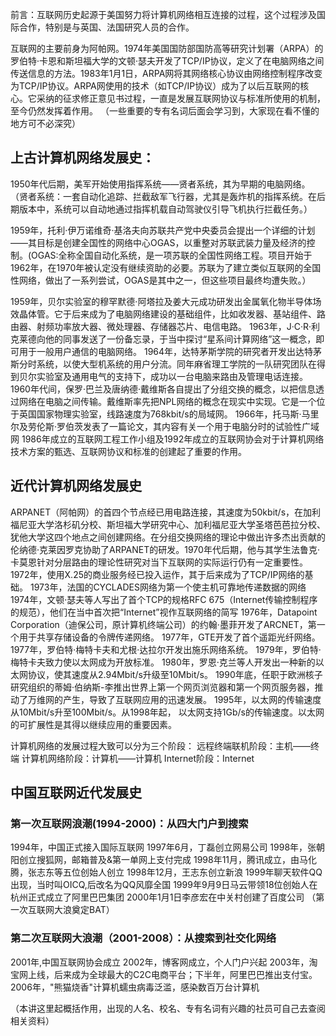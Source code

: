 前言：互联网历史起源于美国努力将计算机网络相互连接的过程，这个过程涉及国际合作，特别是与英国、法国研究人员的合作。

互联网的主要前身为阿帕网。1974年美国国防部国防高等研究计划署（ARPA）的罗伯特·卡恩和斯坦福大学的文顿·瑟夫开发了TCP/IP协议，定义了在电脑网络之间传送信息的方法。1983年1月1日，ARPA网将其网络核心协议由网络控制程序改变为TCP/IP协议。ARPA网使用的技术（如TCP/IP协议）成为了以后互联网的核心。它采纳的征求修正意见书过程，一直是发展互联网协议与标准所使用的机制，至今仍然发挥着作用。
（一些重要的专有名词后面会学习到，大家现在看不懂的地方可不必深究）

## 上古计算机网络发展史：
1950年代后期，美军开始使用指挥系统——贤者系统，其为早期的电脑网络。
（贤者系统：一套自动化追踪、拦截敌军飞行器，尤其是轰炸机的指挥系统。在后期版本中，系统可以自动地通过指挥机载自动驾驶仪引导飞机执行拦截任务。）

1959年，托利·伊万诺维奇·基洛夫向苏联共产党中央委员会提出一个详细的计划——其目标是创建全国性的网络中心OGAS，以重整对苏联武装力量及经济的控制。(OGAS:全称全国自动化系统，是一项苏联的全国性网络工程。项目开始于1962年，在1970年被认定没有继续资助的必要。苏联为了建立类似互联网的全国性网络，做出了一系列尝试，OGAS是其中之一，但这些项目最终均遭失败。）

1959年，贝尔实验室的穆罕默德·阿塔拉及姜大元成功研发出金属氧化物半导体场效晶体管。它于后来成为了电脑网络建设的基础组件，比如收发器、基站组件、路由器、射频功率放大器、微处理器、存储器芯片、电信电路。
1963年，J·C·R·利克莱德向他的同事发送了一份备忘录，于当中探讨“星系间计算网络”这一概念，即可用于一般用户通信的电脑网络。
1964年，达特茅斯学院的研究者开发出达特茅斯分时系统，以使大型机系统的用户分流。同年麻省理工学院的一队研究团队在得到贝尔实验室及通用电气的支持下，成功以一台电脑来路由及管理电话连接。
1960年代间，保罗·巴兰及唐纳德·戴维斯各自提出了分组交换的概念，以把信息透过网络在电脑之间传输。戴维斯率先把NPL网络的概念在现实中实现。它是一个位于英国国家物理实验室，线路速度为768kbit/s的局域网。
1966年，托马斯·马里尔及劳伦斯·罗伯茨发表了一篇论文，其内容有关一个用于电脑分时的试验性广域网
1986年成立的互联网工程工作小组及1992年成立的互联网协会对于计算机网络技术方案的甄选、互联网协议和标准的创建起了重要的作用。

## 近代计算机网络发展史
ARPANET（阿帕网）的首四个节点经已用电路连接，其速度为50kbit/s，在加利福尼亚大学洛杉矶分校、斯坦福大学研究中心、加利福尼亚大学圣塔芭芭拉分校、犹他大学这四个地点之间创建网络。在分组交换网络的理论中做出许多杰出贡献的伦纳德·克莱因罗克协助了ARPANET的研发。1970年代后期，他与其学生法鲁克·卡莫恩针对分层路由的理论性研究对当下互联网的实际运行仍有一定重要性。
1972年，使用X.25的商业服务经已投入运作，其于后来成为了TCP/IP网络的基础。
1973年，法国的CYCLADES网络为第一个使主机可靠地传递数据的网络
1974年，文顿·瑟夫等人写出了首个TCP的规格RFC 675（Internet传输控制程序的规范），他们在当中首次把“Internet”视作互联网络的简写
1976年，Datapoint Corporation（迪保公司，原计算机终端公司）的约翰·墨菲开发了ARCNET，第一个用于共享存储设备的令牌传递网络。
1977年，GTE开发了首个遥距光纤网络。
1977年，罗伯特·梅特卡夫和尤根·达拉尔开发出施乐网络系统。
1979年，罗伯特·梅特卡夫致力使以太网成为开放标准。
1980年，罗恩·克兰等人开发出一种新的以太网协议，使其速度从2.94Mbit/s升级至10Mbit/s。
1990年底，任职于欧洲核子研究组织的蒂姆·伯纳斯-李推出世界上第一个网页浏览器和第一个网页服务器，推动了万维网的产生，导致了互联网应用的迅速发展。
1995年，以太网的传输速度从10Mbit/s升至100Mbit/s。从1998年起， 以太网支持1Gb/s的传输速度。以太网的可扩展性是其得以继续应用的重要因素。

计算机网络的发展过程大致可以分为三个阶段：
远程终端联机阶段：主机——终端
计算机网络阶段：计算机——计算机
Internet阶段：Internet

## 中国互联网近代发展史
### 第一次互联网浪潮(1994-2000)：从四大门户到搜索
1994年，中国正式接入国际互联网
1997年6月，丁磊创立网易公司
1998年，张朝阳创立搜狐网，邮箱普及&第一单网上支付完成
1998年11月，腾讯成立，由马化腾，张志东等五位创始人创立
1998年12月，王志东创立新浪
1999年聊天软件QQ出现，当时叫OICQ,后改名为QQ风靡全国
1999年9月9日马云带领18位创始人在杭州正式成立了阿里巴巴集团
2000年1月1日李彦宏在中关村创建了百度公司
（第一次互联网大浪奠定BAT）
### 第二次互联网大浪潮（2001-2008）：从搜索到社交化网络
2001年,中国互联网协会成立
2002年，博客网成立，个人门户兴起
2003年，淘宝网上线，后来成为全球最大的C2C电商平台；下半年，阿里巴巴推出支付宝。
2006年，"熊猫烧香"计算机蠕虫病毒泛滥，感染数百万台计算机

（本讲这里起概括作用，出现的人名、校名、专有名词有兴趣的社员可自己去查阅相关资料）
